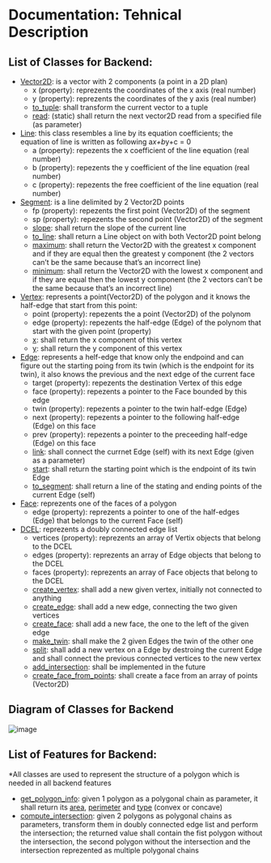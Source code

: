 # Documentation: Tehnical Description

## List of Classes for Backend:

- [Vector2D](https://github.com/ToniBiro/Proiect-GeomComp/blob/45cf8b0ac8d0c27ce7710e266fcc4e2ed4da49e9/backend/prgc/primitive.py#L4): is a vector with 2 components (a point in a 2D plan)
  - x (property): reprezents the coordinates of the x axis (real number)
  - y (property): reprezents the coordinates of the y axis (real number)
  - [to_tuple](https://github.com/ToniBiro/Proiect-GeomComp/blob/45cf8b0ac8d0c27ce7710e266fcc4e2ed4da49e9/backend/prgc/primitive.py#L24): shall transform the current vector to a tuple
  - [read](https://github.com/ToniBiro/Proiect-GeomComp/blob/45cf8b0ac8d0c27ce7710e266fcc4e2ed4da49e9/backend/prgc/primitive.py#L60): (static) shall return the next vector2D read from a specified file (as parameter)
- [Line](https://github.com/ToniBiro/Proiect-GeomComp/blob/45cf8b0ac8d0c27ce7710e266fcc4e2ed4da49e9/backend/prgc/intersect.py#L38): this class resembles a line by its equation coefficients; the equation of line is written as following a*x+b*y+c = 0
  - a (property): repezents the x coefficient of the line equation (real number)
  - b (property): repezents the y coefficient of the line equation (real number)
  - c (property): repezents the free coefficient of the line equation (real number)
- [Segment](https://github.com/ToniBiro/Proiect-GeomComp/blob/45cf8b0ac8d0c27ce7710e266fcc4e2ed4da49e9/backend/prgc/intersect.py#L4): is a line delimited by 2 Vector2D points
  - fp (property): repezents the first point (Vector2D) of the segment
  - sp (property): repezents the second point (Vector2D) of the segment
  - [slope](https://github.com/ToniBiro/Proiect-GeomComp/blob/45cf8b0ac8d0c27ce7710e266fcc4e2ed4da49e9/backend/prgc/intersect.py#L11): shall return the slope of the current line
  - [to_line](https://github.com/ToniBiro/Proiect-GeomComp/blob/45cf8b0ac8d0c27ce7710e266fcc4e2ed4da49e9/backend/prgc/intersect.py#L16): shall return a Line object on with both Vector2D point belong
  - [maximum](https://github.com/ToniBiro/Proiect-GeomComp/blob/45cf8b0ac8d0c27ce7710e266fcc4e2ed4da49e9/backend/prgc/intersect.py#L25): shall return the Vector2D with the greatest x component and if they are equal then the greatest y component (the 2 vectors can’t be the same because that’s an incorrect line)
  - [minimum](https://github.com/ToniBiro/Proiect-GeomComp/blob/45cf8b0ac8d0c27ce7710e266fcc4e2ed4da49e9/backend/prgc/intersect.py#L31): shall return the Vector2D with the lowest x component and if they are equal then the lowest y component (the 2 vectors can’t be the same because that’s an incorrect line)
- [Vertex](https://github.com/ToniBiro/Proiect-GeomComp/blob/45cf8b0ac8d0c27ce7710e266fcc4e2ed4da49e9/backend/prgc/dcel.py#L6): represents a point(Vector2D) of the polygon and it knows the half-edge that start from this point:
  - point (property): repezents the a point (Vector2D) of the polynom
  - edge (property): repezents the half-edge (Edge) of the polynom that start with the given point (property)
  - [x](https://github.com/ToniBiro/Proiect-GeomComp/blob/45cf8b0ac8d0c27ce7710e266fcc4e2ed4da49e9/backend/prgc/dcel.py#L39): shall return the x component of this vertex
  - [y](https://github.com/ToniBiro/Proiect-GeomComp/blob/45cf8b0ac8d0c27ce7710e266fcc4e2ed4da49e9/backend/prgc/dcel.py#L43): shall return the y component of this vertex
- [Edge](https://github.com/ToniBiro/Proiect-GeomComp/blob/45cf8b0ac8d0c27ce7710e266fcc4e2ed4da49e9/backend/prgc/dcel.py#L47): represents a helf-edge that know only the endpoind and can figure out the starting poing from its twin (which is the endpoint for its twin), it also knows the previous and the next edge of the current face
  - target (property): repezents the destination Vertex of this edge
  - face (property): repezents a pointer to the Face bounded by this edge
  - twin (property): repezents a pointer to the twin half-edge (Edge)
  - next (property): repezents a pointer to the following half-edge (Edge) on this face
  - prev (property): repezents a pointer to the preceeding half-edge (Edge) on this face
  - [link](https://github.com/ToniBiro/Proiect-GeomComp/blob/45cf8b0ac8d0c27ce7710e266fcc4e2ed4da49e9/backend/prgc/dcel.py#L79): shall connect the currnet Edge (self) with its next Edge (given as a parameter)
  - [start](https://github.com/ToniBiro/Proiect-GeomComp/blob/45cf8b0ac8d0c27ce7710e266fcc4e2ed4da49e9/backend/prgc/dcel.py#L87): shall return the starting point which is the endpoint of its twin Edge
  - [to_segment](https://github.com/ToniBiro/Proiect-GeomComp/blob/45cf8b0ac8d0c27ce7710e266fcc4e2ed4da49e9/backend/prgc/dcel.py#L90): shall return a line of the stating and ending points of the current Edge (self)
- [Face](https://github.com/ToniBiro/Proiect-GeomComp/blob/45cf8b0ac8d0c27ce7710e266fcc4e2ed4da49e9/backend/prgc/dcel.py#L96): reprezents one of the faces of a polygon
  - edge (property): reprezents a pointer to one of the half-edges (Edge) that belongs to the current Face (self)
- [DCEL](https://github.com/ToniBiro/Proiect-GeomComp/blob/45cf8b0ac8d0c27ce7710e266fcc4e2ed4da49e9/backend/prgc/dcel.py#L112): reprezents a doubly connected edge list
  - vertices (property): reprezents an array of Vertix objects that belong to the DCEL
  - edges (property): reprezents an array of Edge objects that belong to the DCEL
  - faces (property): reprezents an array of Face objects that belong to the DCEL
  - [create_vertex](https://github.com/ToniBiro/Proiect-GeomComp/blob/45cf8b0ac8d0c27ce7710e266fcc4e2ed4da49e9/backend/prgc/dcel.py#L118): shall add a new given vertex, initially not connected to anything
  - [create_edge](https://github.com/ToniBiro/Proiect-GeomComp/blob/45cf8b0ac8d0c27ce7710e266fcc4e2ed4da49e9/backend/prgc/dcel.py#L125): shall add a new edge, connecting the two given vertices
  - [create_face](https://github.com/ToniBiro/Proiect-GeomComp/blob/45cf8b0ac8d0c27ce7710e266fcc4e2ed4da49e9/backend/prgc/dcel.py#L138): shall add a new face, the one to the left of the given edge
  - [make_twin](https://github.com/ToniBiro/Proiect-GeomComp/blob/45cf8b0ac8d0c27ce7710e266fcc4e2ed4da49e9/backend/prgc/dcel.py#L147): shall make the 2 given Edges the twin of the other one
  - [split](https://github.com/ToniBiro/Proiect-GeomComp/blob/45cf8b0ac8d0c27ce7710e266fcc4e2ed4da49e9/backend/prgc/dcel.py#L154): shall add a new vertex on a Edge by destroing the current Edge and shall connect the previous connected vertices to the new vertex
  - [add_intersection](https://github.com/ToniBiro/Proiect-GeomComp/blob/45cf8b0ac8d0c27ce7710e266fcc4e2ed4da49e9/backend/prgc/dcel.py#L180): shall be implemented in the future
  - [create_face_from_points](https://github.com/ToniBiro/Proiect-GeomComp/blob/45cf8b0ac8d0c27ce7710e266fcc4e2ed4da49e9/backend/prgc/dcel.py#L186): shall create a face from an array of points (Vector2D)

## Diagram of Classes for Backend

![image](https://github.com/ToniBiro/Proiect-GeomComp/blob/master/docs/diagram_classes_backend.png)

## List of Features for Backend:

\*All classes are used to represent the structure of a polygon which is needed in all backend features

- [get_polygon_info](https://github.com/ToniBiro/Proiect-GeomComp/blob/45cf8b0ac8d0c27ce7710e266fcc4e2ed4da49e9/backend/app.py#L88): given 1 polygon as a polygonal chain as parameter, it shall return its [area](https://github.com/ToniBiro/Proiect-GeomComp/blob/45cf8b0ac8d0c27ce7710e266fcc4e2ed4da49e9/backend/prgc/primitive.py#L74), [perimeter](https://github.com/ToniBiro/Proiect-GeomComp/blob/45cf8b0ac8d0c27ce7710e266fcc4e2ed4da49e9/backend/prgc/primitive.py#L93) and [type](https://github.com/ToniBiro/Proiect-GeomComp/blob/45cf8b0ac8d0c27ce7710e266fcc4e2ed4da49e9/backend/prgc/primitive.py#L119) (convex or concave)
- [compute_intersection](https://github.com/ToniBiro/Proiect-GeomComp/blob/45cf8b0ac8d0c27ce7710e266fcc4e2ed4da49e9/backend/app.py#L19): given 2 polygons as polygonal chains as parameters, transform them in doubly connected edge list and perform the intersection; the returned value shall contain the fist polygon without the intersection, the second polygon without the intersection and the intersection reprezented as multiple polygonal chains
